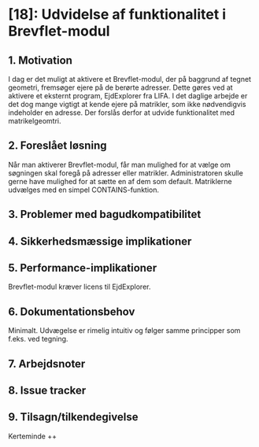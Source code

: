 # [18]: Udvidelse af funktionalitet i Brevflet-modul

## 1. Motivation
I dag er det muligt at aktivere et Brevflet-modul, der på baggrund af tegnet geometri, fremsøger ejere på de berørte adresser. Dette gøres ved at aktivere et eksternt program, EjdExplorer fra LIFA.
I det daglige arbejde er det dog mange vigtigt at kende ejere på matrikler, som ikke nødvendigvis indeholder en adresse. Der forslås derfor at udvide funktionalitet med matrikelgeomtri.

## 2. Foreslået løsning
Når man aktiverer Brevflet-modul, får man mulighed for at vælge om søgningen skal foregå på adresser eller matrikler. Administratoren skulle gerne have mulighed for at sætte en af dem som default. Matriklerne udvælges med en simpel CONTAINS-funktion.

## 3. Problemer med bagudkompatibilitet

## 4. Sikkerhedsmæssige implikationer

## 5. Performance-implikationer
Brevflet-modul kræver licens til EjdExplorer.

## 6. Dokumentationsbehov
Minimalt. Udvægelse er rimelig intuitiv og følger samme principper som f.eks. ved tegning.  

## 7. Arbejdsnoter

## 8. Issue tracker  

## 9. Tilsagn/tilkendegivelse
Kerteminde ++
